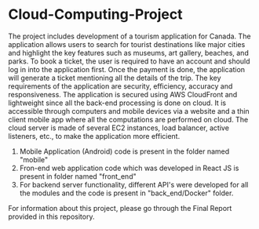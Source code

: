 # Cloud-Computing-Project

The project includes development of a tourism application for Canada. The application allows users to search for tourist destinations like major cities and highlight the key features such as museums, art gallery, beaches, and parks. To book a ticket, the user is required to have an account and should log in into the application first. Once the payment is done, the application will generate a ticket mentioning all the details of the trip. The key requirements of the application are security, efficiency, accuracy and responsiveness. The application is secured using AWS CloudFront and lightweight since all the back-end processing is done on cloud. It is accessible through computers and mobile devices via a website and a thin client mobile app where all the computations are performed on cloud. The cloud server is made of several EC2 instances, load balancer, active listeners, etc., to make the application more efficient.

1. Mobile Application (Android) code is present in the folder named "mobile"
2. Fron-end web application code which was developed in React JS is present in folder named "front_end"
3. For backend server functionality, different API's were developed for all the modules and the code is present in "back_end/Docker" folder.

For information about this project, please go through the Final Report provided in this repository.
